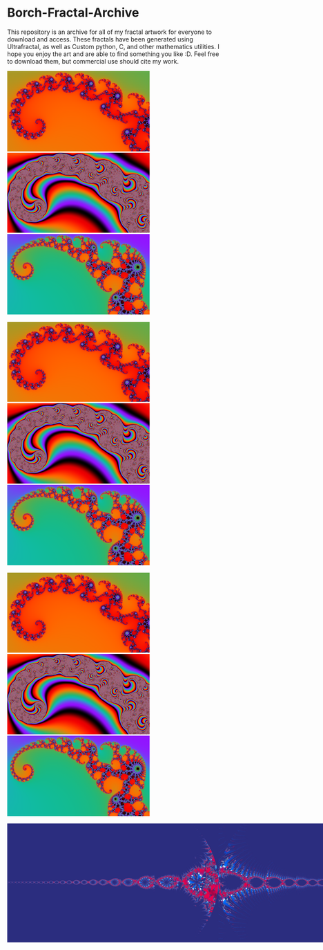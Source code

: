 # Borch-Fractal-Archive
This repository is an archive for all of my fractal artwork for everyone to download and access. These fractals have been generated using Ultrafractal, as well as Custom python, C, and other mathematics utilities. I hope you enjoy the art and are able to find something you like :D. Feel free to download them, but commercial use should cite my work.

<p float="left">
  <img src="C3_RainbowBrot.png" width="330px" />
  <img src="C2_RainbowBrot.png" width="330px" /> 
  <img src="D2_RainbowBrot.png" width="330px" />
</p>

<p float="left">
  <img src="C3_RainbowBrot.png" width="330px" />
  <img src="C2_RainbowBrot.png" width="330px" /> 
  <img src="D2_RainbowBrot.png" width="330px" />
</p>

<p float="left">
  <img src="C3_RainbowBrot.png" width="330px" />
  <img src="C2_RainbowBrot.png" width="330px" /> 
  <img src="D2_RainbowBrot.png" width="330px" />
</p>

<img
src="HammerheadWave3.png"
  alt="Alt text"
  title="Plot Of the Infinite Product of the Product Representation for Sin(pi*x/n)"
  style="display: inline-block; margin: 0 auto; max-width: 980px">
